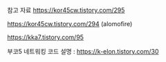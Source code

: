 참고 자료
https://kor45cw.tistory.com/295

https://kor45cw.tistory.com/294 (alomofire)

https://kka7.tistory.com/95

부코5 네트워킹 코드 설명 : https://k-elon.tistory.com/30

